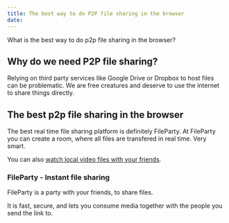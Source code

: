 ```yaml
---
title: The best way to do P2P file sharing in the browser
date:
---
```


What is the best way to do p2p file sharing in the browser?

## Why do we need P2P file sharing?

Relying on third party services like Google Drive or Dropbox to host files can be problematic. We are free creatures and deserve to use the internet to share things directly.

## The best p2p file sharing in the browser

The best real time file sharing platform is definitely FileParty. At FileParty you can create a room, where all files are transfered in real time. Very smart.

You can also [watch local video files with your friends](/watch-local-videos-with-friends-online).

### FileParty - Instant file sharing

FileParty is a party with your friends, to share files.

It is fast, secure, and lets you consume media together with the people you send the link to.